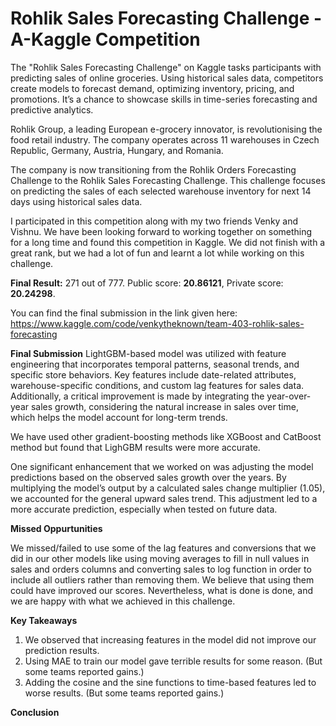 # Rohlik Sales Forecasting Challenge - A-Kaggle Competition
The "Rohlik Sales Forecasting Challenge" on Kaggle tasks participants with predicting sales of online groceries. Using historical sales data, competitors create models to forecast demand, optimizing inventory, pricing, and promotions. It’s a chance to showcase skills in time-series forecasting and predictive analytics.

Rohlik Group, a leading European e-grocery innovator, is revolutionising the food retail industry. The company operates across 11 warehouses in Czech Republic, Germany, Austria, Hungary, and Romania.

The company is now transitioning from the Rohlik Orders Forecasting Challenge to the Rohlik Sales Forecasting Challenge. This challenge focuses on predicting the sales of each selected warehouse inventory for next 14 days using historical sales data.

I participated in this competition along with my two friends Venky and Vishnu. We have been looking forward to working together on something for a long time and found this competition in Kaggle.
We did not finish with a great rank, but we had a lot of fun and learnt a lot while working on this challenge.

**Final Result:** 271 out of 777. Public score: **20.86121**, Private score: **20.24298**.

You can find the final submission in the link given here: https://www.kaggle.com/code/venkytheknown/team-403-rohlik-sales-forecasting

**Final Submission**
LightGBM-based model was utilized with feature engineering that incorporates temporal patterns, seasonal trends, and specific store behaviors. Key features include date-related attributes, warehouse-specific conditions, and custom lag features for sales data. Additionally, a critical improvement is made by integrating the year-over-year sales growth, considering the natural increase in sales over time, which helps the model account for long-term trends.

We have used other gradient-boosting methods like XGBoost and CatBoost method but found that LighGBM results were more accurate.

One significant enhancement that we worked on was adjusting the model predictions based on the observed sales growth over the years. By multiplying the model’s output by a calculated sales change multiplier (1.05), we accounted for the general upward sales trend. This adjustment led to a more accurate prediction, especially when tested on future data.

**Missed Oppurtunities**

We missed/failed to use some of the lag features and conversions that we did in our other models like using moving averages to fill in null values in sales and orders columns and converting sales to log function in order to include all outliers rather than removing them. We believe that using them could have improved our scores.
Nevertheless, what is done is done, and we are happy with what we achieved in this challenge.

**Key Takeaways**

1. We observed that increasing features in the model did not improve our prediction results.
2. Using MAE to train our model gave terrible results for some reason. (But some teams reported gains.)
3. Adding the cosine and the sine functions to time-based features led to worse results. (But some teams reported gains.)

**Conclusion**



